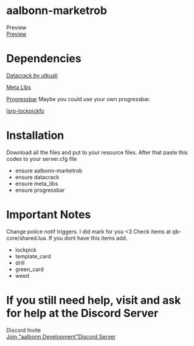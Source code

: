 # aalbonn-marketrob

<summary>Preview</summary>
   <a href="https://www.youtube.com/watch?v=-53uNdYNbtIE">Preview</a>


# Dependencies
 
 <a href="https://github.com/utkuali/datacrack">Datacrack by utkuali</a>
 
 <a href="https://github.com/meta-hub/meta_libs">Meta Libs</a>
 
 <a href="https://github.com/aalbonn/progressbar-for-qbcore">Progressbar</a> Maybe you could use your own progressbar.
 
 <a href="https://github.com/aalbonn/lsrp-lockpickfo">lsrp-lockpickfo</a>
 
# Installation 
 Download all the files and put to your resource files. After that paste this codes to your server.cfg file
 * ensure aalbonn-marketrob
 * ensure datacrack
 * ensure meta_libs
 * ensure progressbar
 
 # Important Notes
  Change police notif triggers. I did mark for you <3 
  Check items at qb-core/shared.lua. If you dont have this items add.
   * lockpick
   * template_card
   * drill
   * green_card
   * weed
   
# If you still need help, visit and ask for help at the Discord Server

<summary>Discord Invite</summary>
   <a href="https://discord.gg/M6Wd6bHhXE">Join "aalbonn Development"Discord Server</a>

 
 
 
